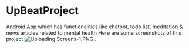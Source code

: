 # UpBeatProject
Android App which has functionalities like chatbot, todo list, meditation &amp; news articles related to mental health
Here are some screenshots of this project
![Uploading Screens-1.PNG…]()
